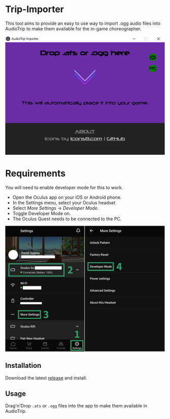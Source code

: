 # Trip-Importer
This tool aims to provide an easy to use way to import .ogg audio files into AudioTrip to make them available for the in-game choreographer.

![defaultView](https://github.com/Blogshot/audiotrip-importer/blob/master/defaultView.png)

# Requirements
You will need to enable developer mode for this to work.
* Open the Oculus app on your iOS or Android phone. 
* In the Settings menu, select your Oculus headset
* Select *More Settings* -> *Developer Mode*. 
* Toggle Developer Mode on.
* The Oculus Quest needs to be connected to the PC.

![OculusAppDevModeSteps](https://github.com/Blogshot/audiotrip-importer/blob/master/OculusAppDevModeSteps.png)

## Installation
Download the latest [release](https://github.com/Blogshot/audiotrip-importer/releases) and install.

## Usage
Drag'n'Drop `.ats` or `.ogg` files into the app to make them available in AudioTrip.
